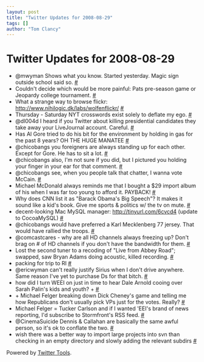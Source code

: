 ```yaml
---
layout: post
title: "Twitter Updates for 2008-08-29"
tags: []
author: "Tom Clancy"
---
```


# Twitter Updates for 2008-08-29

<ul>
	<li>@mwyman Shows what you know. Started yesterday. Magic sign outside school said so. <a href="http://twitter.com/tclancy/statuses/902281535">#</a></li>
	<li>Couldn't decide which would be more painful: Pats pre-season game or Jeopardy college tournament. <a href="http://twitter.com/tclancy/statuses/902284149">#</a></li>
	<li>What a strange way to browse flickr: <a href="http://www.nihilogic.dk/labs/wolfenflickr/" rel="nofollow">http://www.nihilogic.dk/labs/wolfenflickr/</a> <a href="http://twitter.com/tclancy/statuses/902285781">#</a></li>
	<li>Thursday - Saturday NYT crosswords exist solely to deflate my ego. <a href="http://twitter.com/tclancy/statuses/902294611">#</a></li>
	<li>@dl004d I heard if you Twitter about killing presidential candidates they take away your LiveJournal account. Careful. <a href="http://twitter.com/tclancy/statuses/902312495">#</a></li>
	<li>Has Al Gore tried to do his bit for the environment by holding in gas for the past 8 years? OH THE HUGE MANATEE <a href="http://twitter.com/tclancy/statuses/902314494">#</a></li>
	<li>@chicobangs you foreigners are always standing up for each other. Except for Gore. He has to sit a lot. <a href="http://twitter.com/tclancy/statuses/902319267">#</a></li>
	<li>@chicobangs also, I'm not sure if you did, but I pictured you holding your finger in your ear for that comment. <a href="http://twitter.com/tclancy/statuses/902320034">#</a></li>
	<li>@chicobangs see, when you people talk that chatter, I wanna vote McCain. <a href="http://twitter.com/tclancy/statuses/902326989">#</a></li>
	<li>Michael McDonald always reminds me that I bought a $29 import album of his when I was far too young to afford it. PAYBACK! <a href="http://twitter.com/tclancy/statuses/902337272">#</a></li>
	<li>Why does CNN list it as "Barack Obama's Big Speech"? It makes it sound like a kid's book. Give me sports &amp; politics w/ the tv on mute. <a href="http://twitter.com/tclancy/statuses/902345992">#</a></li>
	<li>decent-looking Mac MySQL manager: <a href="http://tinyurl.com/6cvcd4" rel="nofollow">http://tinyurl.com/6cvcd4</a> (update to CocoaMySQL) <a href="http://twitter.com/tclancy/statuses/902352087">#</a></li>
	<li>@chicobangs would have preferred a Karl Mecklenberg 77 jersey. That would have rallied the troops. <a href="http://twitter.com/tclancy/statuses/902352622">#</a></li>
	<li>@comcastcares - why are all HD channels always freezing up? Don't brag on # of HD channels if you don't have the bandwidth for them. <a href="http://twitter.com/tclancy/statuses/902371835">#</a></li>
	<li>Lost the second tuner to a recoding of "Live from Abbey Road"; swapped, saw Bryan Adams doing acoustic, killed recording. <a href="http://twitter.com/tclancy/statuses/902393074">#</a></li>
	<li>packing for trip to RI <a href="http://twitter.com/tclancy/statuses/902790872">#</a></li>
	<li>@ericwyman can't really justify Sirius when I don't drive anywhere. Same reason I've yet to purchase Ds for that bitch. <a href="http://twitter.com/tclancy/statuses/902861319">#</a></li>
	<li>how did I turn WEEI on just in time to hear Dale Arnold cooing over Sarah Palin's kids and youth?  + <a href="http://twitter.com/tclancy/statuses/903126951">#</a></li>
	<li>+ Michael Felger breaking down Dick Cheney's game and telling me how Republicans don't usually pick VPs just for the votes. Really? <a href="http://twitter.com/tclancy/statuses/903127479">#</a></li>
	<li>Michael Felger = Tucker Carlson and if I wanted 'EEI's brand of news reporting, I'd subscribe to Stormfront's RSS feed. <a href="http://twitter.com/tclancy/statuses/903128526">#</a></li>
	<li>@CinemaSuicide Dennis &amp; Callahan are basically the same awful person, so it's ok to conflate the two. <a href="http://twitter.com/tclancy/statuses/903148700">#</a></li>
	<li>wish there was a better way to import large projects into svn than checking in an empty directory and slowly adding the relevant subdirs <a href="http://twitter.com/tclancy/statuses/903185383">#</a></li>
</ul>
<p>Powered by <a href="http://alexking.org/projects/wordpress">Twitter Tools</a>.</p>
